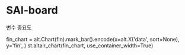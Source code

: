 # SAI-board

변수 중요도

fin_chart = alt.Chart(fin).mark_bar().encode(x=alt.X('data', sort=None), y='fin', )
st.altair_chart(fin_chart, use_container_width=True)

